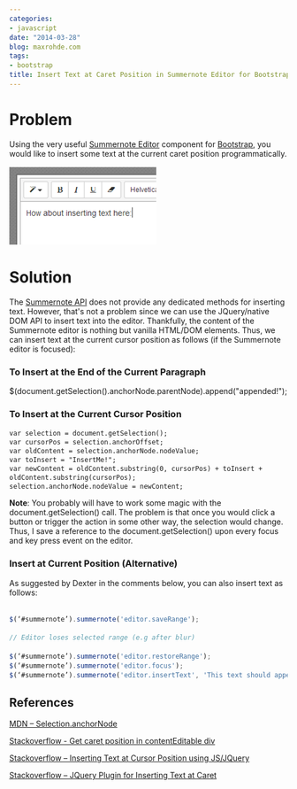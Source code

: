 ```yaml
---
categories:
- javascript
date: "2014-03-28"
blog: maxrohde.com
tags:
- bootstrap
title: Insert Text at Caret Position in Summernote Editor for Bootstrap
---
```


# Problem

Using the very useful [Summernote Editor](http://hackerwins.github.io/summernote) component for [Bootstrap](http://getbootstrap.com/), you would like to insert some text at the current caret position programmatically.

![](images/032814_0245_inserttexta1.png)

# Solution

The [Summernote API](http://hackerwins.github.io/summernote/features.html) does not provide any dedicated methods for inserting text. However, that's not a problem since we can use the JQuery/native DOM API to insert text into the editor. Thankfully, the content of the Summernote editor is nothing but vanilla HTML/DOM elements. Thus, we can insert text at the current cursor position as follows (if the Summernote editor is focused):

### To Insert at the End of the Current Paragraph

$(document.getSelection().anchorNode.parentNode).append("appended!");

### To Insert at the Current Cursor Position

```
var selection = document.getSelection();
var cursorPos = selection.anchorOffset;
var oldContent = selection.anchorNode.nodeValue;
var toInsert = "InsertMe!";
var newContent = oldContent.substring(0, cursorPos) + toInsert + oldContent.substring(cursorPos);
selection.anchorNode.nodeValue = newContent;
```

**Note**: You probably will have to work some magic with the document.getSelection() call. The problem is that once you would click a button or trigger the action in some other way, the selection would change. Thus, I save a reference to the document.getSelection() upon every focus and key press event on the editor.

### Insert at Current Position (Alternative)

As suggested by Dexter in the comments below, you can also insert text as follows:

```javascript

$(‘#summernote’).summernote('editor.saveRange');

// Editor loses selected range (e.g after blur)

$(‘#summernote’).summernote('editor.restoreRange');
$(‘#summernote’).summernote('editor.focus');
$(‘#summernote’).summernote('editor.insertText', 'This text should appear at the cursor');
```

## References

[MDN – Selection.anchorNode](https://developer.mozilla.org/en-US/docs/Web/API/Selection.anchorNode)

[Stackoverflow - Get caret position in contentEditable div](http://stackoverflow.com/questions/3972014/get-caret-position-in-contenteditable-div)

[Stackoverflow – Inserting Text at Cursor Position using JS/JQuery](http://stackoverflow.com/questions/1064089/inserting-a-text-where-cursor-is-using-javascript-jquery)

[Stackoverflow – JQuery Plugin for Inserting Text at Caret](http://stackoverflow.com/a/2819568/270662)
